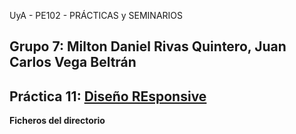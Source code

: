 UyA - PE102 - PRÁCTICAS y SEMINARIOS
## Grupo 7:  Milton Daniel Rivas Quintero, Juan Carlos Vega Beltrán


## Práctica 11: [Diseño REsponsive](https://github.com/Nitro1000/UyA/blob/master/Practica11/practica11.md)

**Ficheros del directorio**
